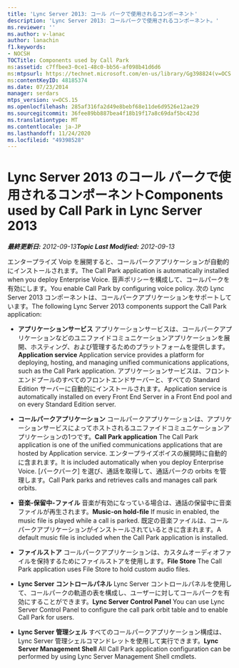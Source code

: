 ```yaml
---
title: 'Lync Server 2013: コール パークで使用されるコンポーネント'
description: 'Lync Server 2013: コールパークで使用されるコンポーネント。'
ms.reviewer: ''
ms.author: v-lanac
author: lanachin
f1.keywords:
- NOCSH
TOCTitle: Components used by Call Park
ms:assetid: c7ffbee3-0ce1-48c0-bb56-af098b41d6d6
ms:mtpsurl: https://technet.microsoft.com/en-us/library/Gg398824(v=OCS.15)
ms:contentKeyID: 48185374
ms.date: 07/23/2014
manager: serdars
mtps_version: v=OCS.15
ms.openlocfilehash: 285af316fa2d49e8bebf68e11de6d9526e12ae29
ms.sourcegitcommit: 36fee89bb887bea4f18b19f17a8c69daf5bc423d
ms.translationtype: MT
ms.contentlocale: ja-JP
ms.lasthandoff: 11/24/2020
ms.locfileid: "49398528"
---
```

# <a name="components-used-by-call-park-in-lync-server-2013"></a><span data-ttu-id="74594-103">Lync Server 2013 のコール パークで使用されるコンポーネント</span><span class="sxs-lookup"><span data-stu-id="74594-103">Components used by Call Park in Lync Server 2013</span></span>

<div data-xmlns="http://www.w3.org/1999/xhtml">

<div class="topic" data-xmlns="http://www.w3.org/1999/xhtml" data-msxsl="urn:schemas-microsoft-com:xslt" data-cs="https://msdn.microsoft.com/">

<div data-asp="https://msdn2.microsoft.com/asp">



</div>

<div id="mainSection">

<div id="mainBody"><span data-ttu-id="74594-104">

<span> </span></span><span class="sxs-lookup"><span data-stu-id="74594-104">

<span> </span></span></span>

<span data-ttu-id="74594-105">_**最終更新日:** 2012-09-13_</span><span class="sxs-lookup"><span data-stu-id="74594-105">_**Topic Last Modified:** 2012-09-13_</span></span>

<span data-ttu-id="74594-106">エンタープライズ Voip を展開すると、コールパークアプリケーションが自動的にインストールされます。</span><span class="sxs-lookup"><span data-stu-id="74594-106">The Call Park application is automatically installed when you deploy Enterprise Voice.</span></span> <span data-ttu-id="74594-107">音声ポリシーを構成して、コールパークを有効にします。</span><span class="sxs-lookup"><span data-stu-id="74594-107">You enable Call Park by configuring voice policy.</span></span> <span data-ttu-id="74594-108">次の Lync Server 2013 コンポーネントは、コールパークアプリケーションをサポートしています。</span><span class="sxs-lookup"><span data-stu-id="74594-108">The following Lync Server 2013 components support the Call Park application:</span></span>

  - <span data-ttu-id="74594-109">**アプリケーションサービス**   アプリケーションサービスは、コールパークアプリケーションなどのユニファイドコミュニケーションアプリケーションを展開、ホスティング、および管理するためのプラットフォームを提供します。</span><span class="sxs-lookup"><span data-stu-id="74594-109">**Application service**   Application service provides a platform for deploying, hosting, and managing unified communications applications, such as the Call Park application.</span></span> <span data-ttu-id="74594-110">アプリケーションサービスは、フロントエンドプールのすべてのフロントエンドサーバーと、すべての Standard Edition サーバーに自動的にインストールされます。</span><span class="sxs-lookup"><span data-stu-id="74594-110">Application service is automatically installed on every Front End Server in a Front End pool and on every Standard Edition server.</span></span>

  - <span data-ttu-id="74594-111">**コールパークアプリケーション**   コールパークアプリケーションは、アプリケーションサービスによってホストされるユニファイドコミュニケーションアプリケーションの1つです。</span><span class="sxs-lookup"><span data-stu-id="74594-111">**Call Park application**   The Call Park application is one of the unified communications applications that are hosted by Application service.</span></span> <span data-ttu-id="74594-112">エンタープライズボイスの展開時に自動的に含まれます。</span><span class="sxs-lookup"><span data-stu-id="74594-112">It is included automatically when you deploy Enterprise Voice.</span></span> <span data-ttu-id="74594-113">[パークパーク] を選び、通話を取得して、通話パークの orbits を管理します。</span><span class="sxs-lookup"><span data-stu-id="74594-113">Call Park parks and retrieves calls and manages call park orbits.</span></span>

  - <span data-ttu-id="74594-114">**音楽-保留中-ファイル**   音楽が有効になっている場合は、通話の保留中に音楽ファイルが再生されます。</span><span class="sxs-lookup"><span data-stu-id="74594-114">**Music-on hold-file**   If music in enabled, the music file is played while a call is parked.</span></span> <span data-ttu-id="74594-115">既定の音楽ファイルは、コールパークアプリケーションがインストールされているときに含まれます。</span><span class="sxs-lookup"><span data-stu-id="74594-115">A default music file is included when the Call Park application is installed.</span></span>

  - <span data-ttu-id="74594-116">**ファイルストア**   コールパークアプリケーションは、カスタムオーディオファイルを保持するためにファイルストアを使用します。</span><span class="sxs-lookup"><span data-stu-id="74594-116">**File Store**   The Call Park application uses File Store to hold custom audio files.</span></span>

  - <span data-ttu-id="74594-117">**Lync Server コントロールパネル**   Lync Server コントロールパネルを使用して、コールパークの軌道の表を構成し、ユーザーに対してコールパークを有効にすることができます。</span><span class="sxs-lookup"><span data-stu-id="74594-117">**Lync Server Control Panel**   You can use Lync Server Control Panel to configure the call park orbit table and to enable Call Park for users.</span></span>

  - <span data-ttu-id="74594-118">**Lync Server 管理シェル**   すべてのコールパークアプリケーション構成は、Lync Server 管理シェルコマンドレットを使用して実行できます。</span><span class="sxs-lookup"><span data-stu-id="74594-118">**Lync Server Management Shell**   All Call Park application configuration can be performed by using Lync Server Management Shell cmdlets.</span></span>

<span data-ttu-id="74594-119"></div>

<span> </span>

</div>

</div>

</span><span class="sxs-lookup"><span data-stu-id="74594-119"></div>

<span> </span>

</div>

</div>

</span></span></div>

